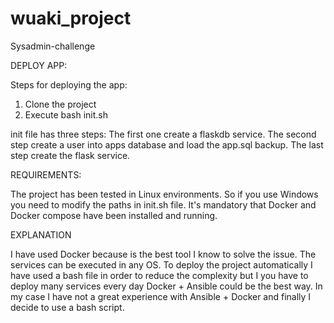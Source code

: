 # wuaki_project
Sysadmin-challenge

DEPLOY APP:

Steps for deploying the app:

1. Clone the project
2. Execute bash init.sh 

init file has three steps:
The first one create a flaskdb service. The second step create a user into apps database and load the app.sql backup. The last step create the flask service. 

REQUIREMENTS:

The project has been tested in Linux environments. So if you use Windows you need to modify the paths in init.sh file. It's mandatory that Docker and Docker compose have been installed and running.

EXPLANATION

I have used Docker because is the best tool I know to solve the issue. The services can be executed in any OS. To deploy the project automatically I have used a bash file in order to reduce the complexity but I you have to deploy many services every day Docker + Ansible could be the best way. In my case I have not a great experience with Ansible + Docker and finally I decide to use a bash script.


